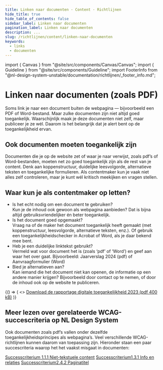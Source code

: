 ```yaml
---
title: Linken naar documenten · Content · Richtlijnen
hide_title: true
hide_table_of_contents: false
sidebar_label: Linken naar documenten
pagination_label: Linken naar documenten
description: ...
slug: /richtlijnen/content/linken-naar-documenten
keywords:
  - links
  - documenten
---
```


<!-- @license CC0-1.0 -->

import { Canvas } from "@site/src/components/Canvas/Canvas";
import { Guideline } from "@site/src/components/Guideline";
import FooterInfo from "@nl-design-system-unstable/documentation/richtlijnen/\_footer_info.md";

# Linken naar documenten (zoals PDF)

Soms link je naar een document buiten de webpagina — bijvoorbeeld een PDF of Word-bestand. Maar zulke documenten zijn niet altijd goed toegankelijk. Waarschijnlijk maak je deze documenten niet zelf, maar publiceer je ze wél. Daarom is het belangrijk dat je alert bent op de toegankelijkheid ervan.

## Ook documenten moeten toegankelijk zijn

Documenten die je op de website zet of waar je naar verwijst, zoals pdf’s of Word-bestanden, moeten net zo goed toegankelijk zijn als de rest van je content. Denk aan koppenstructuur, duidelijke leesvolgorde, alternatieve teksten en toegankelijke formulieren. Als contentmaker kun je vaak niet alles zelf controleren, maar je kunt wél kritisch meekijken en vragen stellen.

## Waar kun je als contentmaker op letten?

- Is het echt nodig om een document te gebruiken?  
  Kun je de inhoud ook gewoon als webpagina aanbieden? Dat is bijna altijd gebruiksvriendelijker én beter toegankelijk.
- Is het document goed opgemaakt?  
  Vraag na of de maker het document toegankelijk heeft gemaakt (met koppenstructuur, leesvolgorde, alternatieve teksten, enz.). Of gebruik een toegankelijkheidschecker in Acrobat of Word, als je daar bekend mee bent.
- Heb je een duidelijke linktekst gebruikt?  
  Vermeld wat voor document het is (zoals ‘pdf’ of ‘Word’) en geef aan waar het over gaat. Bijvoorbeeld:
  Jaarverslag 2024 (pdf) of Aanvraagformulier (Word)
- Bied je alternatieven aan?  
  Kan iemand die het document niet kan openen, de informatie op een andere manier krijgen? Bijvoorbeeld door contact op te nemen, of door de inhoud ook op de website te publiceren.

<Guideline appearance="do" title="In de linktekst vermelden om wat voor document het gaat">
  <Canvas language="html">
    {() => (
      <>
        <a href="https://kennisbank.digitoegankelijk.nl/toegankelijke-linkteksten/#dit-is-een-voorbeeld-link">Download de rapportage digitale toegankelijkheid 2023 (pdf 400 kB)</a>
      </>
    )}
  </Canvas>
</Guideline>

## Meer lezen over gerelateerde WCAG-succescriteria op NL Design System

Ook documenten zoals pdf’s vallen onder dezelfde toegankelijkheidsprincipes als webpagina’s. Veel verschillende WCAG-richtlijnen kunnen daarom van toepassing zijn. Hieronder staan een paar succescriteria waarop het het vaakst misgaat in documenten:

[Successcriterium 1.1.1 Niet-tekstuele content](/wcag/1.1.1)
[Successcriterium1.3.1 Info en relaties](/wcag/1.3.1)
[Successcriterium2.4.2 Paginatitel](/wcag/2.4.2)

<FooterInfo />
